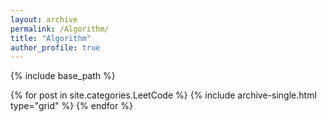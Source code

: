 ```yaml
---
layout: archive
permalink: /Algorithm/
title: "Algorithm"
author_profile: true
---
```


{% include base_path %}


  <div class="grid__wrapper">
  {% for post in site.categories.LeetCode %}
    {% include archive-single.html type="grid" %}
  {% endfor %}
  </div>
